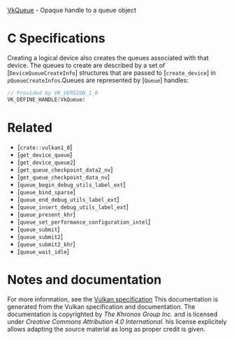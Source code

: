 [VkQueue](https://www.khronos.org/registry/vulkan/specs/1.3-extensions/man/html/VkQueue.html) - Opaque handle to a queue object

# C Specifications
Creating a logical device also creates the queues associated with that
device.
The queues to create are described by a set of [`DeviceQueueCreateInfo`]
structures that are passed to [`create_device`] in
`pQueueCreateInfos`.Queues are represented by [`Queue`] handles:
```c
// Provided by VK_VERSION_1_0
VK_DEFINE_HANDLE(VkQueue)
```

# Related
- [`crate::vulkan1_0`]
- [`get_device_queue`]
- [`get_device_queue2`]
- [`get_queue_checkpoint_data2_nv`]
- [`get_queue_checkpoint_data_nv`]
- [`queue_begin_debug_utils_label_ext`]
- [`queue_bind_sparse`]
- [`queue_end_debug_utils_label_ext`]
- [`queue_insert_debug_utils_label_ext`]
- [`queue_present_khr`]
- [`queue_set_performance_configuration_intel`]
- [`queue_submit`]
- [`queue_submit2`]
- [`queue_submit2_khr`]
- [`queue_wait_idle`]

# Notes and documentation
For more information, see the [Vulkan specification](https://www.khronos.org/registry/vulkan/specs/1.3-extensions/html/vkspec.html)
This documentation is generated from the Vulkan specification and documentation.
The documentation is copyrighted by *The Khronos Group Inc.* and is licensed under *Creative Commons Attribution 4.0 International*.
his license explicitely allows adapting the source material as long as proper credit is given.
        